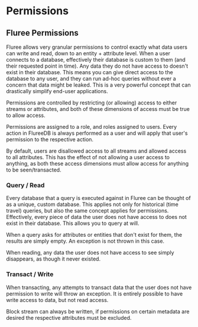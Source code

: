# Permissions

## Fluree Permissions

Fluree allows very granular permissions to control exactly what data users can write and read, down to an entity + attribute level. When a user connects to a database, effectively their database is custom to them (and their requested point in time). Any data they do not have access to doesn't exist in their database. This means you can give direct access to the database to any user, and they can run ad-hoc queries without ever a concern that data might be leaked. This is a very powerful concept that can drastically simplify end-user applications.






Permissions are controlled by restricting (or allowing) access to either streams or attributes, and both of these dimensions of access must be true to allow access.

Permissions are assigned to a role, and roles assigned to users. Every action in FlureeDB is always performed as a user and will apply that user's permission to the respective action.

By default, users are disallowed access to all streams and allowed access to all attributes. This has the effect of not allowing a user access to anything, as both these access dimensions must allow access for anything to be seen/transacted.

### Query / Read

Every database that a query is executed against in Fluree can be thought of as a unique, custom database. This applies not only for historical (time travel) queries, but also the same concept applies for permissions. Effectively, every piece of data the user does not have access to does not exist in their database. This allows you to query at will.

When a query asks for attributes or entities that don't exist for them, the results are simply empty. An exception is not thrown in this case.


When reading, any data the user does not have access to see simply disappears, as though it never existed.

### Transact / Write

When transacting, any attempts to transact data that the user does not have permission to write will throw an exception.
It is entirely possible to have write access to data, but not read access.

Block stream can always be written, if permissions on certain metadata are desired the respective attributes must be excluded.



